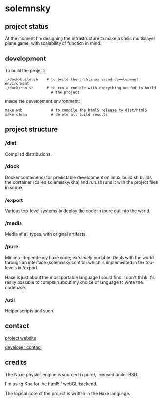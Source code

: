 # solemnsky

## project status

At the moment I'm designing the infrastructure to make a basic multiplayer plane game, with scalability of function in mind.

## development

To build the project:
    
    ./dock/build.sh    # to build the archlinux based development environment
    ./dock/run.sh      # to run a console with everything needed to build
                         # the project

Inside the development environment:

    make web             # to compile the html5 release to dist/html5
    make clean           # delete all build results

## project structure

### /dist

Compiled distributions.

### /dock

Docker container(s) for predictable development on linux. build.sh builds the container (called solemnsky/kha) and run.sh runs it with the project files in scope.

### /export

Various top-level systems to deploy the code in /pure out into the world.

### /media

Media of all types, with original artifacts.

### /pure

Minimal-dependency haxe code; *extremely* portable. Deals with the world through an interface (solemnsky.control) which is implemented in the top-levels in /export.

Haxe is just about the most portable language I could find, I don't think it's really possible to complain about my choice of language to write the codebase.

### /util

Helper scripts and such.

## contact 

[project website](http://solemnsky.com)

[developer contact](http://magnetic.uk.to)

## credits

The Nape physics engine is sourced in pure/, licensed under BSD.

I'm using Kha for the html5 / webGL backend.

The logical core of the project is written in the Haxe language.

